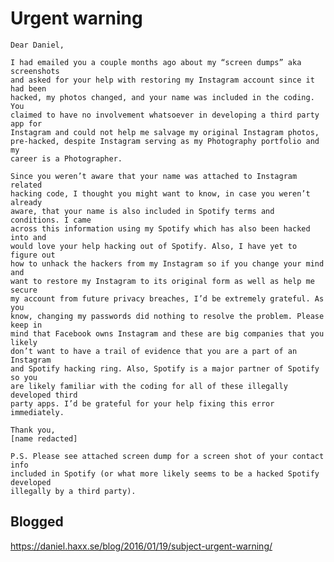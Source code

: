 # Urgent warning

    Dear Daniel,

    I had emailed you a couple months ago about my “screen dumps” aka screenshots
    and asked for your help with restoring my Instagram account since it had been
    hacked, my photos changed, and your name was included in the coding. You
    claimed to have no involvement whatsoever in developing a third party app for
    Instagram and could not help me salvage my original Instagram photos,
    pre-hacked, despite Instagram serving as my Photography portfolio and my
    career is a Photographer.

    Since you weren’t aware that your name was attached to Instagram related
    hacking code, I thought you might want to know, in case you weren’t already
    aware, that your name is also included in Spotify terms and conditions. I came
    across this information using my Spotify which has also been hacked into and
    would love your help hacking out of Spotify. Also, I have yet to figure out
    how to unhack the hackers from my Instagram so if you change your mind and
    want to restore my Instagram to its original form as well as help me secure
    my account from future privacy breaches, I’d be extremely grateful. As you
    know, changing my passwords did nothing to resolve the problem. Please keep in
    mind that Facebook owns Instagram and these are big companies that you likely
    don’t want to have a trail of evidence that you are a part of an Instagram
    and Spotify hacking ring. Also, Spotify is a major partner of Spotify so you
    are likely familiar with the coding for all of these illegally developed third
    party apps. I’d be grateful for your help fixing this error immediately.

    Thank you,
    [name redacted]

    P.S. Please see attached screen dump for a screen shot of your contact info
    included in Spotify (or what more likely seems to be a hacked Spotify developed
    illegally by a third party).

## Blogged

<https://daniel.haxx.se/blog/2016/01/19/subject-urgent-warning/>
